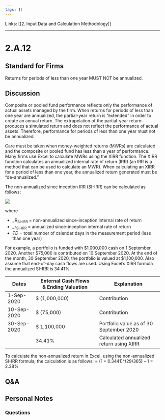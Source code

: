```yaml
---
tags: []
---
```

Links: [[2. Input Data and Calculation Methodology]]
___
# 2.A.12
## Standard for Firms
Returns for periods of less than one year MUST NOT be annualized.
## Discussion
Composite or pooled fund performance reflects only the performance of actual assets managed by the firm. When returns for periods of less than one year are annualized, the partial-year return is “extended” in order to create an annual return. The extrapolation of the partial-year return produces a simulated return and does not reflect the performance of actual assets. Therefore, performance for periods of less than one year must not be annualized.

Care must be taken when money-weighted returns (MWRs) are calculated and the composite or pooled fund has less than a year of performance. Many firms use Excel to calculate MWRs using the XIRR function. The XIRR function calculates an annualized internal rate of return (IRR) (an IRR is a method that can be used to calculate an MWR). When calculating an XIRR for a period of less than one year, the annualized return generated must be “de-annualized.”

The non-annualized since inception IRR (SI-IRR) can be calculated as follows:

![](https://www.gipsstandards.org/wp-content/themes/gips/pdf_img/for_firms/2.A.12.1.png)

where
- _R<sub>SI-IRR</sub> = non-annualized since-inception internal rate of return
- _r<sub>SI-IRR</sub> = annualized since-inception internal rate of return
- _TD_ = total number of calendar days in the measurement period (less than one year)

For example, a portfolio is funded with $1,000,000 cash on 1 September 2020. Another $75,000 is contributed on 10 September 2020. At the end of the month, 30 September 2020, the portfolio is valued at $1,100,000. Also assume that end-of-day cash flows are used. Using Excel’s XIRR formula the annualized SI-IRR is 34.41%.

|Dates|External Cash Flows & Ending Valuation|Explanation|
|---|---|---|
|1-Sep-2020|$ (1,000,000)|Contribution|
|10-Sep-2020|$ (75,000)|Contribution|
|30-Sep-2020|$ 1,100,000|Portfolio value as of 30 September 2020|
||34.41%|Calculated annualized return using XIRR|

To calculate the non-annualized return in Excel, using the non-annualized SI-IRR formula, the calculation is as follows:
	 = (1 + 0.3441)^(29/365) – 1
	 = 2.38%

## Q&A

## Personal Notes

### Questions